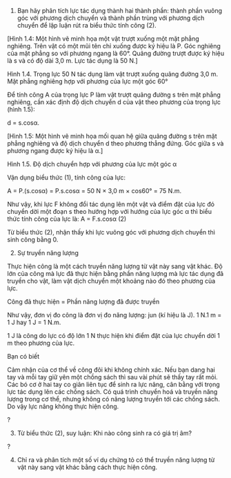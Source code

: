 1. Bạn hãy phân tích lực tác dụng thành hai thành phần: thành phần vuông góc với phương dịch chuyển và thành phần trùng với phương dịch chuyển để lập luận rút ra biểu thức tính công (2).

[Hình 1.4: Một hình vẽ minh họa một vật trượt xuống một mặt phẳng nghiêng. Trên vật có một mũi tên chỉ xuống được ký hiệu là P. Góc nghiêng của mặt phẳng so với phương ngang là 60°. Quãng đường trượt được ký hiệu là s và có độ dài 3,0 m. Lực tác dụng là 50 N.]

Hình 1.4. Trọng lực 50 N tác dụng làm vật trượt xuống quãng đường 3,0 m. Mặt phẳng nghiêng hợp với phương của lực một góc 60°

Để tính công A của trọng lực P làm vật trượt quãng đường s trên mặt phẳng nghiêng, cần xác định độ dịch chuyển d của vật theo phương của trọng lực (hình 1.5):

d = s.cosα.

[Hình 1.5: Một hình vẽ minh họa mối quan hệ giữa quãng đường s trên mặt phẳng nghiêng và độ dịch chuyển d theo phương thẳng đứng. Góc giữa s và phương ngang được ký hiệu là α.]

Hình 1.5. Độ dịch chuyển hợp với phương của lực một góc α

Vận dụng biểu thức (1), tính công của lực:

A = P.(s.cosα) = P.s.cosα
  = 50 N × 3,0 m × cos60° = 75 N.m.

Như vậy, khi lực F không đổi tác dụng lên một vật và điểm đặt của lực đó chuyển dời một đoạn s theo hướng hợp với hướng của lực góc α thì biểu thức tính công của lực là: A = F.s.cosα (2)

Từ biểu thức (2), nhận thấy khi lực vuông góc với phương dịch chuyển thì sinh công bằng 0.

2. Sự truyền năng lượng

Thực hiện công là một cách truyền năng lượng từ vật này sang vật khác. Độ lớn của công mà lực đã thực hiện bằng phần năng lượng mà lực tác dụng đã truyền cho vật, làm vật dịch chuyển một khoảng nào đó theo phương của lực.

Công đã thực hiện = Phần năng lượng đã được truyền

Như vậy, đơn vị đo công là đơn vị đo năng lượng: jun (kí hiệu là J). 1 N.1 m = 1 J hay 1 J = 1 N.m.

1 J là công do lực có độ lớn 1 N thực hiện khi điểm đặt của lực chuyển dời 1 m theo phương của lực.

Bạn có biết

Cảm nhận của cơ thể về công đôi khi không chính xác. Nếu bạn dang hai tay và mỗi tay giữ yên một chồng sách thì sau vài phút sẽ thấy tay rất mỏi. Các bó cơ ở hai tay co giãn liên tục để sinh ra lực nâng, cân bằng với trọng lực tác dụng lên các chồng sách. Có quá trình chuyển hoá và truyền năng lượng trong cơ thể, nhưng không có năng lượng truyền tới các chồng sách. Do vậy lực nâng không thực hiện công.

?

3. Từ biểu thức (2), suy luận: Khi nào công sinh ra có giá trị âm?

?

4. Chỉ ra và phân tích một số ví dụ chứng tỏ có thể truyền năng lượng từ vật này sang vật khác bằng cách thực hiện công.